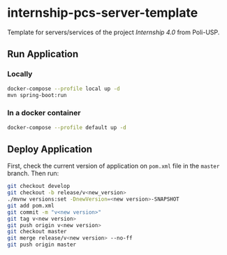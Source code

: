 # internship-pcs-server-template

Template for servers/services of the project *Internship 4.0* from Poli-USP.

## Run Application

### Locally

```bash
docker-compose --profile local up -d
mvn spring-boot:run
```

### In a docker container
```bash
docker-compose --profile default up -d
```
## Deploy Application
First, check the current version of application on `pom.xml` file in the `master` branch. Then run:
```bash
git checkout develop
git checkout -b release/v<new_version>
./mvnw versions:set -DnewVersion=<new version>-SNAPSHOT
git add pom.xml
git commit -m "v<new version>"
git tag v<new version>
git push origin v<new version>
git checkout master
git merge release/v<new version> --no-ff
git push origin master
```
